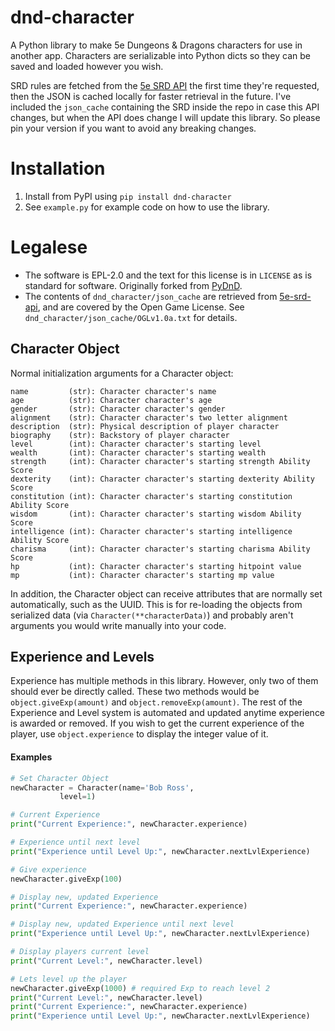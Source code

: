 # dnd-character
A Python library to make 5e Dungeons & Dragons characters for use in another app. Characters are serializable into Python dicts so they can be saved and loaded however you wish.

SRD rules are fetched from the [5e SRD API](https://github.com/bagelbits/5e-srd-api) the first time they're requested, then the JSON is cached locally for faster retrieval in the future. I've included the `json_cache` containing the SRD inside the repo in case this API changes, but when the API does change I will update this library. So please pin your version if you want to avoid any breaking changes.


# Installation
1. Install from PyPI using `pip install dnd-character`
1. See `example.py` for example code on how to use the library.


# Legalese
* The software is EPL-2.0 and the text for this license is in `LICENSE` as is standard for software. Originally forked from [PyDnD](https://github.com/Coffee-fueled-deadlines/PyDnD).
* The contents of `dnd_character/json_cache` are retrieved from [5e-srd-api](https://github.com/bagelbits/5e-srd-api/issues/114), and are covered by the Open Game License. See `dnd_character/json_cache/OGLv1.0a.txt` for details.


## Character Object
Normal initialization arguments for a Character object:
```
name         (str): Character character's name
age          (str): Character character's age
gender       (str): Character character's gender
alignment    (str): Character character's two letter alignment
description  (str): Physical description of player character
biography    (str): Backstory of player character	
level        (int): Character character's starting level
wealth       (int): Character character's starting wealth	
strength     (int): Character character's starting strength Ability Score
dexterity    (int): Character character's starting dexterity Ability Score
constitution (int): Character character's starting constitution Ability Score
wisdom       (int): Character character's starting wisdom Ability Score
intelligence (int): Character character's starting intelligence Ability Score
charisma     (int): Character character's starting charisma Ability Score
hp           (int): Character character's starting hitpoint value
mp           (int): Character character's starting mp value
```
In addition, the Character object can receive attributes that are normally set automatically, such as the UUID. This is for re-loading the objects from serialized data (via `Character(**characterData)`) and probably aren't arguments you would write manually into your code.


## Experience and Levels

Experience has multiple methods in this library.  However, only two of them should ever be directly called.  These two methods would be `object.giveExp(amount)` and `object.removeExp(amount)`.  The rest of the Experience and Level system is automated and updated anytime experience is awarded or removed.  If you wish to get the current experience of the player, use `object.experience` to display the integer value of it.

#### Examples
```python
# Set Character Object
newCharacter = Character(name='Bob Ross',
		   level=1)

# Current Experience
print("Current Experience:", newCharacter.experience)

# Experience until next level
print("Experience until Level Up:", newCharacter.nextLvlExperience)

# Give experience
newCharacter.giveExp(100)

# Display new, updated Experience
print("Current Experience:", newCharacter.experience)

# Display new, updated Experience until next level
print("Experience until Level Up:", newCharacter.nextLvlExperience)

# Display players current level
print("Current Level:", newCharacter.level)

# Lets level up the player
newCharacter.giveExp(1000) # required Exp to reach level 2
print("Current Level:", newCharacter.level)
print("Current Experience:", newCharacter.experience)
print("Experience until Level Up:", newCharacter.nextLvlExperience)
```
